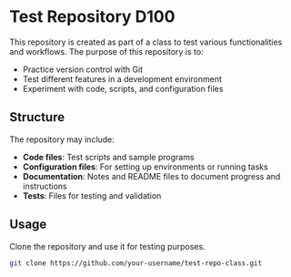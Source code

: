 # Test Repository D100

This repository is created as part of a class to test various functionalities and workflows. The purpose of this repository is to:

- Practice version control with Git
- Test different features in a development environment
- Experiment with code, scripts, and configuration files

## Structure

The repository may include:

- **Code files**: Test scripts and sample programs
- **Configuration files**: For setting up environments or running tasks
- **Documentation**: Notes and README files to document progress and instructions
- **Tests**: Files for testing and validation

## Usage

Clone the repository and use it for testing purposes.

```bash
git clone https://github.com/your-username/test-repo-class.git
